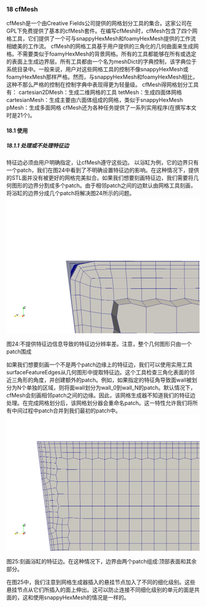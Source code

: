 ### 18 cfMesh
cfMesh是一个由Creative Fields公司提供的网格划分工具的集合。这家公司在GPL下免费提供了基本的cfMesh套件。在编写cfMesh时，cfMesh包含了四个网格工具，它们提供了一个可与snappyHexMesh和foamyHexMesh提供的工作流相媲美的工作流。
cfMesh的网格工具基于用户提供的三角化的几何曲面来生成网格。不需要类似于foamyHexMesh的背景网格。所有的工具都能够在所有或选定的表面上生成边界层。所有工具都由一个名为meshDict的字典控制，该字典位于系统目录中。一般来说，用户对这些网格工具的控制不像snappyHexMesh或foamyHexMesh那样严格。然而，与snappyHexMesh和foamyHexMesh相比，这种不那么严格的控制在控制字典中表现得更为轻量级。
cfMesh得网格划分工具有：
cartesian2DMesh：生成二维网格的工具
tetMesh：生成四面体网格
cartesianMesh：生成主要由六面体组成的网格，类似于snappyHexMesh
pMesh：生成多面网格
cfMesh还为各种任务提供了一系列实用程序(在撰写本文时是21个)。
#### 18.1 使用
##### 18.1.1 处理或不处理特征边
特征边必须由用户明确指定，让cfMesh遵守这些边。
以浴缸为例，它的边界只有一个patch，我们在图24中看到了不明确设置特征边的影响。在这种情况下，提供的STL面并没有被更好的网格完美拟合。如果我们想要刻画特征边，我们需要将几何图形的边界分割成多个patch。由于相邻patch之间的边默认由网格工具刻画，将浴缸的边界分成几个patch将解决图24所示的问题。
![figure:24](images/23.PNG)

图24:不提供特征边信息导致的特征边分辨率差。注意，整个几何图形只由一个patch围成

如果我们想要刻画一个不是两个patch边缘上的特征边，我们可以使用实用工具surfaceFeatureEdges从几何图形中提取特征边。这个工具检查三角化表面的邻近三角形的角度，并创建额外的patch。例如，如果指定的特征角导致面wall被划分为N个单独的区域，则将面wall划分为wall_0到wall_N的patch。默认情况下，cfMesh会刻画相邻patch之间的边缘。因此，该网格生成器不知道我们的特征边处理。在完成网格划分后，该网格划分器会重命名patch。这一特性允许我们将所有中间过程中patch合并到我们最初的patch中。
![figure:25](images/24.PNG)

图25:刻画浴缸的特征边。在这种情况下，边界由两个patch组成:顶部表面和其余部分。

在图25中，我们注意到网格生成器插入的悬挂节点加入了不同的细化级别。这些悬挂节点从它们所插入的面上伸出。这可以防止连接不同细化级别的单元的面是共面的，这和使用snappyHexMesh的情况是一样的。
